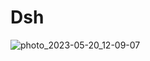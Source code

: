 # Dsh

![photo_2023-05-20_12-09-07](https://github.com/Stretchpaper/Dsh2/assets/118550873/00564dbd-4c2c-4702-8d01-0a3566e0d1a2)
